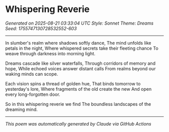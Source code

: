 # Whispering Reverie

*Generated on 2025-08-21 03:33:04 UTC*
*Style: Sonnet*
*Theme: Dreams*
*Seed: 1755747130728532552-603*

---

In slumber's realm where shadows softly dance,
The mind unfolds like petals in the night,
Where whispered secrets take their fleeting chance
To weave through darkness into morning light.

Dreams cascade like silver waterfalls,
Through corridors of memory and hope,
While echoed voices answer distant calls
From realms beyond our waking minds can scope.

Each vision spins a thread of golden hue,
That binds tomorrow to yesterday's lore,
Where fragments of the old create the new
And open every long-forgotten door.

So in this whispering reverie we find
The boundless landscapes of the dreaming mind.

---

*This poem was automatically generated by Claude via GitHub Actions*